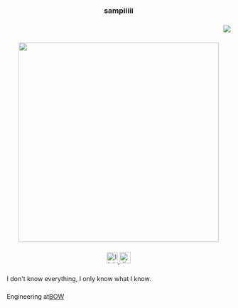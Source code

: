 <h3 align="center">sampiiiii</h3>

###

<div align="right">
  <img src="https://visitor-badge.laobi.icu/badge?page_id=Sampiiiii.Sampiiiii&"  />
</div>

###

<div align="center">
  <img height="450" src="https://i.imgur.com/05mhI3y.png"  />
</div>

###

<div align="center">
  <a href="https://www.linkedin.com/in/sampiiiii/" target="_blank">
    <img src="https://img.shields.io/static/v1?message=LinkedIn&logo=linkedin&label=&color=0077B5&logoColor=white&labelColor=&style=for-the-badge" height="25" alt="linkedin logo"  />
  </a>
  <a href="https://discordapp.com/users/184734012869181440" target="_blank">
    <img src="https://img.shields.io/static/v1?message=Discord&logo=discord&label=&color=7289DA&logoColor=white&labelColor=&style=for-the-badge" height="25" alt="discord logo"  />
  </a>
</div>

###

<p align="left">I don't know everything, I only know what I know.</p>

###

<p align="left">Engineering at<a href="https://usebow.com">BOW</a></p>

###
